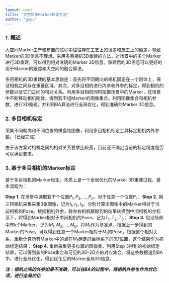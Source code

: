 ```yaml
---
layout: post
title: "大空间多Marker标定方法"
author: "gxyu"
---
```


### 1. 概述

大空间Marker生产和布置的过程中往往存在工艺上的误差和施工上的偏差，导致Marker的3D信息不理想。采用多目相机3D重建的方法，对场景中的多个Marker进行3D重建，可以得到相对准确的Marker 3D信息。重建后的3D信息可以更好的用于Marker的跟踪和大空间的融合算法。

多目相机的3D重建的基本思路是：首先将不同朝向的相机固定在一个刚体上，保证相机之间存在重叠区域。其次，对多目相机进行内参和外参的标定，得到相机的参数以及它们之间的相对关系。利用多目相机同时拍摄场景中的Marker，在场景中不断移动相机刚体，得到若干组Marker的图像集合。利用图像集合和相机参数，进行3D重建，并利用BA算法进行全局优化，得到准确的Marker 3D信息。

### 2. 多目相机标定

采集不同朝向和不同位置的棋盘格图像，利用多目相机标定工具标定相机内外参数。（已经完成）

由于该方案对相机之间的相对关系要求比较高，目前还不确定当前的标定精度是否可以满足要求。


### 3. 基于多目相机的Marker标定

基于多目相机的Marker标定，本质上是一个全局优化的Marker 3D重建过程，基本流程为：

**Step 1.** 在场景中选取若干个位置$P_1,P_2,...,P_n$。对于任意一个位置$P_i$；
**Step 2.** 用三目相机采集采集3张图像，记为$I_1,I_2,I_3$。分别计算出图像中的Marker相对于当前相机的Pose。根据相机外参，将左右相机跟踪到的结果转换到中间相机的坐标系下，将得到Marker相对于中间相机的Pose，记为$T_1,T_2,T_3$；
**Step 3.** 假设场景中有k个Marker，记为$M_1,M_2,...,M_k$。将$M_1$作为基准点，根据上一步得到的Marker的Pose，可以得到任意一个Marker相对于$M_1$的Pose。根据这个相对关系，重新计算所有Marker中的点在$M_1$确定的坐标系下的3D位置，这个结果作为初始标定结果；
**Step 4.** 重新采集更多位置的图像集，利用Step 3得到的初始标定结果，可以得到新的Pose集合和可见的3D-2D点的对应集合。将这些数据送到BA中，进行全局优化，得到优化后的Marker全局3D信息。

***注：相机之间的外参如果不准确，可以在BA的过程中，将相机外参也作为优化项，进行全局优化***




   



   

